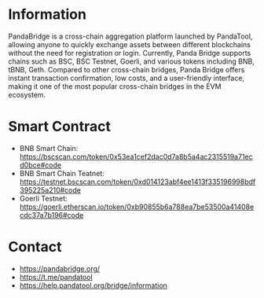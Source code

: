 # Information
PandaBridge is a cross-chain aggregation platform launched by PandaTool, allowing anyone to quickly exchange assets between different blockchains without 
the need for registration or login. Currently, Panda Bridge supports chains such as BSC, BSC Testnet, Goerli, and various tokens including BNB, tBNB, Geth.
Compared to other cross-chain bridges, Panda Bridge offers instant transaction confirmation, low costs, and a user-friendly interface, making it one of the most popular cross-chain bridges in the EVM ecosystem.

# Smart Contract
- BNB Smart Chain: https://bscscan.com/token/0x53ea1cef2dac0d7a8b5a4ac2315519a71ecd0bce#code
- BNB Smart Chain Teatnet: https://testnet.bscscan.com/token/0xd014123abf4ee1413f335196998bdf395225a210#code
- Goerli Testnet: https://goerli.etherscan.io/token/0xb90855b6a788ea7be53500a41408ecdc37a7b196#code

# Contact
- https://pandabridge.org/
- https://t.me/pandatool
- https://help.pandatool.org/bridge/information
